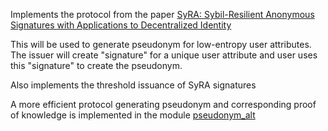 <!-- cargo-rdme start -->

Implements the protocol from the paper [SyRA: Sybil-Resilient Anonymous Signatures with Applications to Decentralized Identity](https://eprint.iacr.org/2024/379)

This will be used to generate pseudonym for low-entropy user attributes. The issuer will create "signature" for a
unique user attribute and user uses this "signature" to create the pseudonym.

Also implements the threshold issuance of SyRA signatures

A more efficient protocol generating pseudonym and corresponding proof of knowledge is implemented in the module [pseudonym_alt](./src/pseudonym_alt.rs)

<!-- cargo-rdme end -->
